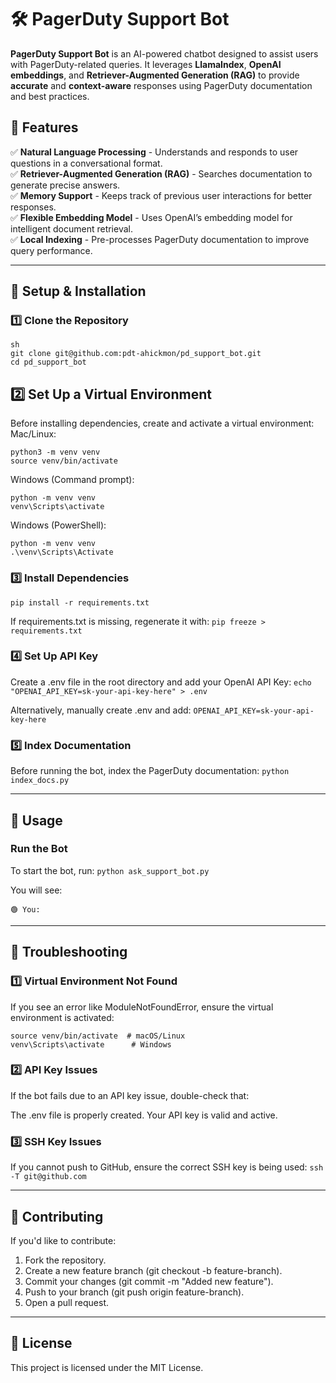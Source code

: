 # 🛠️ PagerDuty Support Bot

**PagerDuty Support Bot** is an AI-powered chatbot designed to assist users with PagerDuty-related queries. It leverages **LlamaIndex**, **OpenAI embeddings**, and **Retriever-Augmented Generation (RAG)** to provide **accurate** and **context-aware** responses using PagerDuty documentation and best practices.

## 📌 Features

✅ **Natural Language Processing** - Understands and responds to user questions in a conversational format.  
✅ **Retriever-Augmented Generation (RAG)** - Searches documentation to generate precise answers.  
✅ **Memory Support** - Keeps track of previous user interactions for better responses.  
✅ **Flexible Embedding Model** - Uses OpenAI’s embedding model for intelligent document retrieval.  
✅ **Local Indexing** - Pre-processes PagerDuty documentation to improve query performance.  

---

## 📖 Setup & Installation

### 1️⃣ Clone the Repository
```
sh
git clone git@github.com:pdt-ahickmon/pd_support_bot.git
cd pd_support_bot
```

## 2️⃣ Set Up a Virtual Environment
Before installing dependencies, create and activate a virtual environment:
Mac/Linux:
```
python3 -m venv venv
source venv/bin/activate
```

Windows (Command prompt):
```
python -m venv venv
venv\Scripts\activate
```

Windows (PowerShell):
```
python -m venv venv
.\venv\Scripts\Activate
```

### 3️⃣ Install Dependencies
`pip install -r requirements.txt`

If requirements.txt is missing, regenerate it with:
`pip freeze > requirements.txt`

### 4️⃣ Set Up API Key
Create a .env file in the root directory and add your OpenAI API Key:
`echo "OPENAI_API_KEY=sk-your-api-key-here" > .env`

Alternatively, manually create .env and add:
`OPENAI_API_KEY=sk-your-api-key-here`

### 5️⃣ Index Documentation
Before running the bot, index the PagerDuty documentation:
`python index_docs.py`

---

## 🎯 Usage

### Run the Bot
To start the bot, run:
`python ask_support_bot.py`

You will see:
```🚀 Ask the PagerDuty AI Bot anything! (Type 'exit' to quit)
🟢 You:
```

---

## 🛑 Troubleshooting

### 1️⃣ Virtual Environment Not Found
If you see an error like ModuleNotFoundError, ensure the virtual environment is activated:
```
source venv/bin/activate  # macOS/Linux
venv\Scripts\activate      # Windows
```

### 2️⃣ API Key Issues
If the bot fails due to an API key issue, double-check that:

The .env file is properly created.
Your API key is valid and active.

### 3️⃣ SSH Key Issues
If you cannot push to GitHub, ensure the correct SSH key is being used:
`ssh -T git@github.com`

---

## 🔧 Contributing

If you'd like to contribute:

1. Fork the repository.
2. Create a new feature branch (git checkout -b feature-branch).
3. Commit your changes (git commit -m "Added new feature").
4. Push to your branch (git push origin feature-branch).
5. Open a pull request.

---

## 📜 License

This project is licensed under the MIT License.

